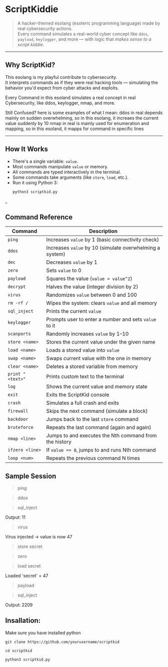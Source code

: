 # ScriptKiddie

> A hacker-themed esolang (esoteric programming language) made by real cybersecurity actions.  
> Every command simulates a real-world cyber concept like `ddos`, `payload`, `keylogger`, and more — with logic that *makes sense to a script kiddie*.

---

## Why ScriptKid?

This esolang is my playful contribute to cybersecurity.  
It interprets commands as if they were real hacking tools — simulating the behavior you'd expect from cyber attacks and exploits.

Every Command in this esoland simulates a real concept in real Cybersecurity, like ddos, keylogger, nmap, and more.

Still Confused? here is some examples of what I mean:
ddos in real depends mainly on sudden overwhelming, so in this esolang, it increaes the current value suddenly by 10
nmap in real is mainly used for enumeration and mapping, so in this esoland, it mapps for command in specific lines

---

## How It Works

- There's a single variable: `value`.
- Most commands manipulate `value` or memory.
- All commands are typed interactively in the terminal.
- Some commands take arguments (like `store`, `load`, etc.).
- Run it using Python 3:  
  ```bash
  python3 scriptkid.py 

_

  ##  Command Reference

| Command           | Description                                                                 |
|-------------------|-----------------------------------------------------------------------------|
| `ping`            | Increases `value` by 1 (basic connectivity check)                           |
| `ddos`            | Increases `value` by 10 (simulate overwhelming a system)                    |
| `dec`             | Decreases `value` by 1                                                      |
| `zero`            | Sets `value` to 0                                                           |
| `payload`         | Squares the value (`value = value^2`)                                       |
| `decrypt`         | Halves the value (integer division by 2)                                    |
| `virus`           | Randomizes `value` between 0 and 100                                        |
| `rm -rf /`        | Wipes the system: clears `value` and all memory                             |
| `sql_inject`      | Prints the current `value`                                                  |
| `keylogger`       | Prompts user to enter a number and sets `value` to it                       |
| `scanports`       | Randomly increases `value` by 1–10                                          |
| `store <name>`    | Stores the current value under the given name                               |
| `load <name>`     | Loads a stored value into `value`                                           |
| `swap <name>`     | Swaps current value with the one in memory                                  |
| `clear <name>`    | Deletes a stored variable from memory                                       |
| `print "<text>"`  | Prints custom text to the terminal                                          |
| `log`             | Shows the current value and memory state                                    |
| `exit`            | Exits the ScriptKid console                                                 |
| `crash`           | Simulates a full crash and exits                                            |
| `firewall`        | Skips the next command (simulate a block)                                   |
| `backdoor`        | Jumps back to the last `store` command                                      |
| `bruteforce`      | Repeats the last command (again and again)                                  |
| `nmap <line>`     | Jumps to and executes the Nth command from the history                      |
| `ifzero <line>`   | If `value == 0`, jumps to and runs Nth command                              |
| `loop <num>`      | Repeats the previous command N times                                        |


## Sample Session

> ping

> ddos

> sql_inject

Output: 11

> virus

Virus injected → value is now 47

> store secret

> zero

> load secret

Loaded 'secret' = 47

> payload

> sql_inject

Output: 2209


## Insallation:
Make sure you have installed python

```
git clone https://github.com/yourusername/scriptkid
```
```
cd scriptkid 
```
``` 
python3 scriptkid.py
```

